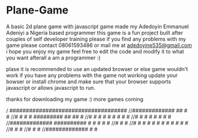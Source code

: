 # Plane-Game
A basic 2d plane game with javascript
game made my Adedoyin Emmanuel Adeniyi a Nigeria based programmer 
this game is a fun project built after couples of self developer training
please if you find any problems with my game please contact 08061593486 or mail me at adedoyine535@gmail.com
i hope you enjoy my game feel free to edit the code and modify it to what you want afterall a am a programmer :)

plase it is recommended to use an updated browser or else game wouldn't work if you have any problems with the game not working update your bowser or install chrome and make sure that your browser supports javascript or allows javascript to run.


thanks for downloading my game :)
more games coming

/                                   ####################################
//#############          ##        #                                   #
//#                     #  #        #     #########   ##   ##         #
//#                    #    #         #       #       #  #  #        #
//#                   #      #          #     #       #     #      #
//#############      ##########           #   #       #     #    #
//#                                         #                   #
//#                 #          #              # # # # # # # # #
//#                #            #
//#               #              #
//#############  #                #
